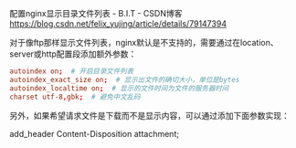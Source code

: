 配置nginx显示目录文件列表 - B.I.T - CSDN博客 https://blog.csdn.net/felix_yujing/article/details/79147394

对于像ftp那样显示文件列表，nginx默认是不支持的，需要通过在location、server或http配置段添加额外参数：

```conf
autoindex on;  # 开启目录文件列表
autoindex_exact_size on;  # 显示出文件的确切大小，单位是bytes
autoindex_localtime on;  # 显示的文件时间为文件的服务器时间
charset utf-8,gbk;  # 避免中文乱码
```

另外，如果希望请求文件是下载而不是显示内容，可以通过添加下面参数实现：

add_header Content-Disposition attachment;